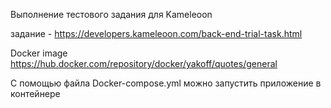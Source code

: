 Выполнение тестового задания для Kameleoon

задание - https://developers.kameleoon.com/back-end-trial-task.html

Docker image https://hub.docker.com/repository/docker/yakoff/quotes/general

С помощью файла Docker-compose.yml можно запустить приложение в контейнере
